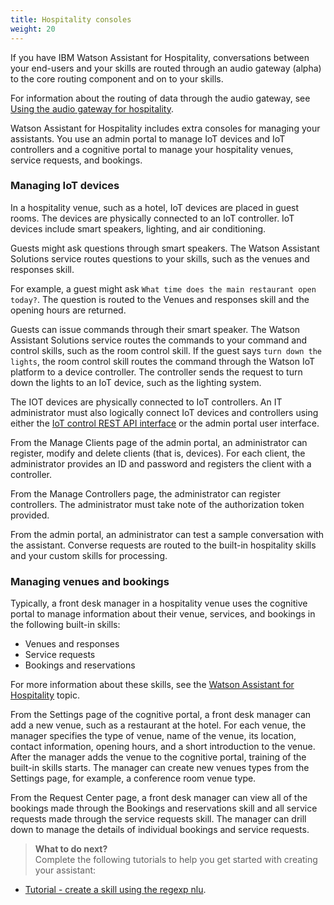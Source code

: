 ```yaml
---
title: Hospitality consoles
weight: 20
---
```

If you have IBM Watson Assistant for Hospitality, conversations between your end-users and your skills are routed through an audio gateway (alpha) to the core routing component and on to your skills.

For information about the routing of data through the audio gateway, see [Using the audio gateway for hospitality]({{site.baseurl}}/audio_single/audio_support).

Watson Assistant for Hospitality includes extra consoles for managing your assistants. You use an admin portal to manage IoT devices and IoT controllers and a cognitive portal to manage your hospitality venues, service requests, and bookings.

### Managing IoT devices
In a hospitality venue, such as a hotel, IoT devices are placed in guest rooms. The devices are physically connected to an IoT controller. IoT devices include smart speakers, lighting, and air conditioning.  

Guests might ask questions through smart speakers. The Watson Assistant Solutions service routes questions to your skills, such as the venues and responses skill.

For example, a guest might ask `What time does the main restaurant open today?`. The question is routed to the Venues and responses skill and the opening hours are returned.

Guests can issue commands through their smart speaker. The Watson Assistant Solutions service routes the commands to your command and control skills, such as the room control skill. If the guest says `turn down the lights`, the room control skill routes the command through the Watson IoT platform to a device controller. The controller sends the request to turn down the lights to an IoT device, such as the lighting system.  

The IOT devices are physically connected to IoT controllers. An IT administrator must also logically connect IoT devices and controllers using either the [IoT control REST API interface]({{site.baseurl}}/audio_single/iot_control_interface) or the admin portal user interface.

From the Manage Clients page of the admin portal, an administrator can register, modify and delete clients (that is, devices).  For each client, the administrator provides an ID and password and registers the client with a controller.

From the  Manage Controllers page, the administrator can register controllers.  The administrator must take note of the authorization token provided.

From the admin portal, an administrator can test a sample conversation with the assistant.  Converse requests are routed to the built-in hospitality skills and your custom skills for processing.  

### Managing venues and bookings
Typically, a front desk manager in a hospitality venue uses the cognitive portal to manage information about their venue, services, and bookings in the following built-in skills:

- Venues and responses
- Service requests
- Bookings and reservations

For more information about these skills, see the [Watson Assistant for Hospitality]({{site.baseurl}}/flavours/hospitality_skills)  topic.

From the Settings page of the cognitive portal, a front desk manager can add a new venue, such as a restaurant at the hotel. For each venue, the manager specifies the type of venue, name of the venue, its location, contact information, opening hours, and a short introduction to the venue.  After the manager adds the venue to the cognitive portal, training of the built-in skills starts. The manager can create new venues types from the Settings page, for example, a conference room venue type.

From the Request Center page, a front desk manager can view all of the bookings made through the Bookings and reservations skill and all service requests made through the service requests skill.  The manager can drill down to manage the details of individual bookings and service requests.

> **What to do next?**<br/>
Complete the following tutorials to help you get started with creating your assistant:
* [Tutorial - create a skill using the  regexp nlu]({{site.baseurl}}/skill/create_custom_skill).

